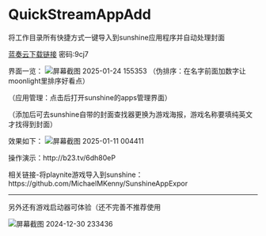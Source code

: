 # QuickStreamAppAdd
将工作目录所有快捷方式一键导入到sunshine应用程序并自动处理封面<p>

[蓝奏云下载链接](https://wwse.lanzoub.com/b00uymuaha) 密码:9cj7

界面一览：
![屏幕截图 2025-01-24 155353](https://github.com/user-attachments/assets/ccb43eff-bb99-490d-ac2d-f663a0a6741e)
（伪排序：在名字前面加数字让moonlight里排序好看点）<p>
（应用管理：点击后打开sunshine的apps管理界面）<p>
（添加后可去sunshine自带的封面查找器更换为游戏海报，游戏名称要填纯英文才找得到封面）<p>
效果如下：
![屏幕截图 2025-01-11 004411](https://github.com/user-attachments/assets/d36d32de-b27f-4536-9e73-0547b5129462)


<p>操作演示：http://b23.tv/6dh80eP
<p>相关链接-将playnite游戏导入到sunshine：https://github.com/MichaelMKenny/SunshineAppExpor
  
<hr>
另外还有游戏启动器可体验（还不完善不推荐使用<p>
  
![屏幕截图 2024-12-30 233436](https://github.com/user-attachments/assets/45b8ee75-e565-4dbf-8c9d-999ec28048a0)

